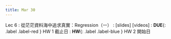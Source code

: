 ```yaml
---
title: Mar 30
---
```


Lec 6
: 從茫茫資料海中追求真實：Regression（一）
  : [slides] [videos]
: **DUE**{: .label .label-red } HW 1 截止日
: **HW**{: .label .label-blue } HW 2 開始日
